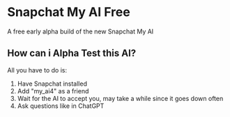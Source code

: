 # Snapchat My AI Free
A free early alpha build of the new Snapchat My AI


## How can i Alpha Test this AI?
All you have to do is:
1. Have Snapchat installed
2. Add "my_ai4" as a friend
3. Wait for the AI to accept you, may take a while since it goes down often
4. Ask questions like in ChatGPT
